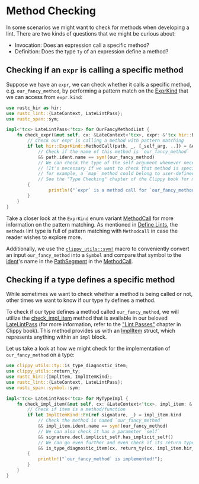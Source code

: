 # Method Checking

In some scenarios we might want to check for methods when developing
a lint. There are two kinds of questions that we might be curious about:

- Invocation: Does an expression call a specific method?
- Definition: Does the type `Ty` of an expression define a method?

## Checking if an `expr` is calling a specific method

Suppose we have an `expr`, we can check whether it calls a specific
method, e.g. `our_fancy_method`, by performing a pattern match on
the [ExprKind] that we can access from `expr.kind`:

```rust
use rustc_hir as hir;
use rustc_lint::{LateContext, LateLintPass};
use rustc_span::sym;

impl<'tcx> LateLintPass<'tcx> for OurFancyMethodLint {
    fn check_expr(&mut self, cx: &LateContext<'tcx>, expr: &'tcx hir::Expr<'_>) {
        // Check our expr is calling a method with pattern matching
        if let hir::ExprKind::MethodCall(path, _, [_self_arg, ..]) = &expr.kind
            // Check if the name of this method is `our_fancy_method`
            && path.ident.name == sym!(our_fancy_method)
            // We can check the type of the self argument whenever necessary.
			// (It's necessary if we want to check that method is specifically belonging to a specific trait,
			// for example, a `map` method could belong to user-defined trait instead of to `Iterator`)
            // See the "Type Checking" chapter of the Clippy book for more information.
        {
                println!("`expr` is a method call for `our_fancy_method`");
        }
    }
}
```

Take a closer look at the `ExprKind` enum variant [MethodCall] for more
information on the pattern matching.
As mentioned in [Define Lints](define_lints.md#lint-types),
the `methods` lint type is full of pattern matching with `Methodcall`
in case the reader wishes to explore more.

Additionally, we use the [`clippy_utils::sym!`][sym] macro to conveniently convert
an input `our_fancy_method` into a `Symbol` and compare that symbol to the [ident][Ident]'s name in the [PathSegment]
in the [MethodCall].

## Checking if a type defines a specific method

While sometimes we want to check whether a method is being called or not,
other times we want to know if our type `Ty` defines a method.

To check if our type defines a method called `our_fancy_method`,
we will utilize the [check_impl_item] method that is available
in our beloved [LateLintPass] (for more information, refer to the
["Lint Passes"](lint_passes.md) chapter in Clippy book).
This method provides us with an [ImplItem] struct, which represents
anything within an `impl` block.

Let us take a look at how we might check for the implementation of
`our_fancy_method` on a type:

```rust
use clippy_utils::ty::is_type_diagnostic_item;
use clippy_utils::return_ty;
use rustc_hir::{ImplItem, ImplItemKind};
use rustc_lint::{LateContext, LateLintPass};
use rustc_span::symbol::sym;

impl<'tcx> LateLintPass<'tcx> for MyTypeImpl {
    fn check_impl_item(&mut self, cx: &LateContext<'tcx>, impl_item: &'tcx ImplItem<'_>) {
        // Check if item is a method/function
        if let ImplItemKind::Fn(ref signature, _) = impl_item.kind
            // Check the method is named `our_fancy_method`
            && impl_item.ident.name == sym!(our_fancy_method)
            // We can also check it has a parameter `self`
            && signature.decl.implicit_self.has_implicit_self()
            // We can go even further and even check if its return type is `String`
            && is_type_diagnostic_item(cx, return_ty(cx, impl_item.hir_id), sym::String)
        {
            println!("`our_fancy_method` is implemented!");
        }
    }
}
```

[check_impl_item]: https://doc.rust-lang.org/stable/nightly-rustc/rustc_lint/trait.LateLintPass.html#method.check_impl_item
[ExprKind]: https://doc.rust-lang.org/beta/nightly-rustc/rustc_hir/hir/enum.ExprKind.html
[Ident]: https://doc.rust-lang.org/beta/nightly-rustc/rustc_span/symbol/struct.Ident.html
[ImplItem]: https://doc.rust-lang.org/stable/nightly-rustc/rustc_hir/hir/struct.ImplItem.html
[LateLintPass]: https://doc.rust-lang.org/stable/nightly-rustc/rustc_lint/trait.LateLintPass.html
[MethodCall]: https://doc.rust-lang.org/beta/nightly-rustc/rustc_hir/hir/enum.ExprKind.html#variant.MethodCall
[PathSegment]: https://doc.rust-lang.org/beta/nightly-rustc/rustc_hir/hir/struct.PathSegment.html
[sym]: https://doc.rust-lang.org/stable/nightly-rustc/clippy_utils/macro.sym.html
